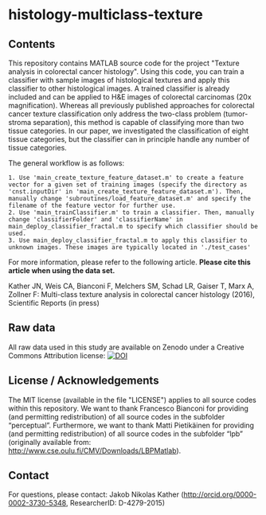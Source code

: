 # histology-multiclass-texture

## Contents
This repository contains MATLAB source code for the project "Texture analysis in colorectal cancer histology". Using this code, you can train a classifier with sample images of histological textures and apply this classifier to other histological images. A trained classifier is already included and can be applied to H&E images of colorectal carcinomas (20x magnification). Whereas all previously published approaches for colorectal cancer texture classification only address the two-class problem (tumor-stroma separation), this method is capable of classifying more than two tissue categories. In our paper, we investigated the classification of eight tissue categories, but the classifier can in principle handle any number of tissue categories.

The general workflow is as follows:

```
1. Use 'main_create_texture_feature_dataset.m' to create a feature vector for a given set of training images (specify the directory as 'cnst.inputDir' in 'main_create_texture_feature_dataset.m'). Then, manually change 'subroutines/load_feature_dataset.m' and specify the filename of the feature vector for further use.
2. Use 'main_trainClassifier.m' to train a classifier. Then, manually change 'classifierFolder' and 'classifierName' in main_deploy_classifier_fractal.m to specify which classifier should be used.
3. Use main_deploy_classifier_fractal.m to apply this classifier to unknown images. These images are typically located in './test_cases'
```

For more information, please refer to the following article. **Please cite this article when using the data set.**

Kather JN, Weis CA, Bianconi F, Melchers SM, Schad LR, Gaiser T, Marx A, Zollner F: Multi-class texture analysis in colorectal cancer histology (2016), Scientific Reports (in press)

## Raw data
All raw data used in this study are available on Zenodo under a Creative Commons Attribution license:
[![DOI](https://zenodo.org/badge/doi/10.5281/zenodo.53169.svg)](http://dx.doi.org/10.5281/zenodo.53169)

## License / Acknowledgements

The MIT license (available in the file "LICENSE") applies to all source codes within this repository. We want to thank Francesco Bianconi for providing (and permitting redistribution) of all source codes in the subfolder “perceptual”. Furthermore, we want to thank Matti Pietikäinen for providing (and permitting redistribution) of all source codes in the subfolder “lpb” (originally available from: http://www.cse.oulu.fi/CMV/Downloads/LBPMatlab).

## Contact
For questions, please contact: Jakob Nikolas Kather (http://orcid.org/0000-0002-3730-5348, ResearcherID: D-4279-2015)